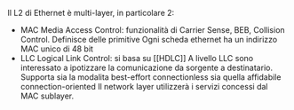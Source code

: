 Il L2 di Ethernet è multi-layer, in particolare 2:
- MAC Media Access Control: funzionalità di Carrier Sense, BEB, Collision Control. Definisce delle primitive
	Ogni scheda ethernet ha un indirizzo MAC unico di 48 bit
- LLC Logical Link Control: si basa su [[HDLC]] 
	A livello LLC sono interessato a ipotizzare la comunicazione da sorgente a destinatario. Supporta sia la modalita best-effort connectionless sia quella affidabile connection-oriented
	Il network layer utilizzerà i servizi concessi dal MAC sublayer.